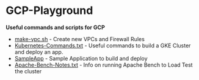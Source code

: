 # GCP-Playground
**Useful commands and scripts for GCP**

* [make-vpc.sh](make-vpc.sh) - Create new VPCs and Firewall Rules
* [Kubernetes-Commands.txt](Kubernetes-Commands.txt) - Useful commands to build a GKE Cluster and deploy an app.
* [SampleApp](SampleApp) - Sample Application to build and deploy
* [Apache-Bench-Notes.txt](Apache-Bench-Notes.txt) - Info on running Apache Bench to Load Test the cluster

